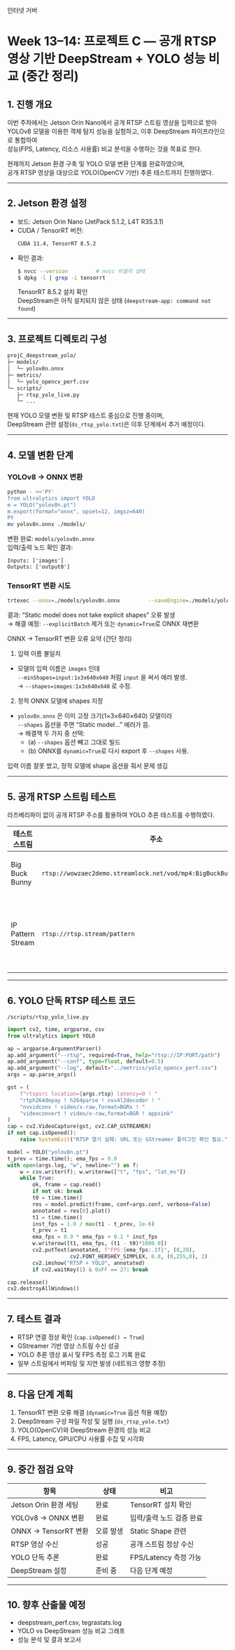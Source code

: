 인터넷 거버

# Week 13–14: 프로젝트 C — 공개 RTSP 영상 기반 DeepStream + YOLO 성능 비교 (중간 정리)

## 1. 진행 개요
이번 주차에서는 Jetson Orin Nano에서 공개 RTSP 스트림 영상을 입력으로 받아  
YOLOv8 모델을 이용한 객체 탐지 성능을 실험하고, 이후 DeepStream 파이프라인으로 통합하여  
성능(FPS, Latency, 리소스 사용률) 비교 분석을 수행하는 것을 목표로 한다.

현재까지 Jetson 환경 구축 및 YOLO 모델 변환 단계를 완료하였으며,  
공개 RTSP 영상을 대상으로 YOLO(OpenCV 기반) 추론 테스트까지 진행하였다.

---

## 2. Jetson 환경 설정
- 보드: Jetson Orin Nano (JetPack 5.1.2, L4T R35.3.1)
- CUDA / TensorRT 버전:
  ```bash
  CUDA 11.4, TensorRT 8.5.2
  ```
- 확인 결과:
  ```bash
  $ nvcc --version         # nvcc 미설치 상태
  $ dpkg -l | grep -i tensorrt
  ```
  TensorRT 8.5.2 설치 확인  
  DeepStream은 아직 설치되지 않은 상태 (`deepstream-app: command not found`)

---

## 3. 프로젝트 디렉토리 구성
```bash
projC_deepstream_yolo/
├─ models/
│  └─ yolov8n.onnx
├─ metrics/
│  └─ yolo_opencv_perf.csv
└─ scripts/
   ├─ rtsp_yolo_live.py
   └─ ...
```

현재 YOLO 모델 변환 및 RTSP 테스트 중심으로 진행 중이며,  
DeepStream 관련 설정(`ds_rtsp_yolo.txt`)은 이후 단계에서 추가 예정이다.

---

## 4. 모델 변환 단계

### YOLOv8 → ONNX 변환
```bash
python - <<'PY'
from ultralytics import YOLO
m = YOLO("yolov8n.pt")
m.export(format="onnx", opset=12, imgsz=640)
PY
mv yolov8n.onnx ./models/
```

변환 완료: `models/yolov8n.onnx`  
입력/출력 노드 확인 결과:
```
Inputs: ['images']
Outputs: ['output0']
```

### TensorRT 변환 시도
```bash
trtexec --onnx=./models/yolov8n.onnx         --saveEngine=./models/yolov8n_b1_fp16.engine         --shapes=images:1x3x640x640         --fp16 --memPoolSize=workspace:2048
```

결과: “Static model does not take explicit shapes” 오류 발생  
→ 해결 예정: `--explicitBatch` 제거 또는 `dynamic=True`로 ONNX 재변환

ONNX → TensorRT 변환 오류 요약 (간단 정리)

1. 입력 이름 불일치
- 모델의 입력 이름은 `images` 인데  
  `--minShapes=input:1x3x640x640` 처럼 `input` 을 써서 에러 발생.  
  → `--shapes=images:1x3x640x640` 로 수정.

2. 정적 ONNX 모델에 shapes 지정
- `yolov8n.onnx` 은 이미 고정 크기(1×3×640×640) 모델이라  
  `--shapes` 옵션을 주면 “Static model…” 에러가 뜸.  
  → 해결책 두 가지 중 선택:
  - (a) `--shapes` 옵션 빼고 그대로 빌드  
  - (b) ONNX를 `dynamic=True`로 다시 export 후 `--shapes` 사용.

입력 이름 잘못 썼고, 정적 모델에 shape 옵션을 줘서 문제 생김


---

## 5. 공개 RTSP 스트림 테스트
라즈베리파이 없이 공개 RTSP 주소를 활용하여 YOLO 추론 테스트를 수행하였다.

| 테스트 스트림 | 주소 | 상태 |
|----------------|------|------|
| Big Buck Bunny | `rtsp://wowzaec2demo.streamlock.net/vod/mp4:BigBuckBunny_115k.mov` | 정상 연결 |
| IP Pattern Stream | `rtsp://rtsp.stream/pattern` | 간헐적 끊김 발생 |

---

## 6. YOLO 단독 RTSP 테스트 코드
`/scripts/rtsp_yolo_live.py`
```python
import cv2, time, argparse, csv
from ultralytics import YOLO

ap = argparse.ArgumentParser()
ap.add_argument("--rtsp", required=True, help="rtsp://IP:PORT/path")
ap.add_argument("--conf", type=float, default=0.5)
ap.add_argument("--log", default="../metrics/yolo_opencv_perf.csv")
args = ap.parse_args()

gst = (
    f"rtspsrc location={args.rtsp} latency=0 ! "
    "rtph264depay ! h264parse ! nvv4l2decoder ! "
    "nvvidconv ! video/x-raw,format=BGRx ! "
    "videoconvert ! video/x-raw,format=BGR ! appsink"
)
cap = cv2.VideoCapture(gst, cv2.CAP_GSTREAMER)
if not cap.isOpened():
    raise SystemExit("RTSP 열기 실패: URL 또는 GStreamer 플러그인 확인 필요.")

model = YOLO("yolov8n.pt")
t_prev = time.time(); ema_fps = 0.0
with open(args.log, "w", newline="") as f:
    w = csv.writer(f); w.writerow(["t", "fps", "lat_ms"])
    while True:
        ok, frame = cap.read()
        if not ok: break
        t0 = time.time()
        res = model.predict(frame, conf=args.conf, verbose=False)
        annotated = res[0].plot()
        t1 = time.time()
        inst_fps = 1.0 / max(t1 - t_prev, 1e-6)
        t_prev = t1
        ema_fps = 0.9 * ema_fps + 0.1 * inst_fps
        w.writerow([t1, ema_fps, (t1 - t0)*1000.0])
        cv2.putText(annotated, f"FPS:{ema_fps:.1f}", (8,28),
                    cv2.FONT_HERSHEY_SIMPLEX, 0.8, (0,255,0), 2)
        cv2.imshow("RTSP + YOLO", annotated)
        if cv2.waitKey(1) & 0xFF == 27: break

cap.release()
cv2.destroyAllWindows()
```

---

## 7. 테스트 결과
- RTSP 연결 정상 확인 (`cap.isOpened() → True`)
- GStreamer 기반 영상 스트림 수신 성공
- YOLO 추론 영상 표시 및 FPS 측정 로그 기록 완료
- 일부 스트림에서 버퍼링 및 지연 발생 (네트워크 영향 추정)

---

## 8. 다음 단계 계획
1. TensorRT 변환 오류 해결 (`dynamic=True` 옵션 적용 예정)
2. DeepStream 구성 파일 작성 및 실행 (`ds_rtsp_yolo.txt`)
3. YOLO(OpenCV)와 DeepStream 환경의 성능 비교
4. FPS, Latency, GPU/CPU 사용률 수집 및 시각화

---

## 9. 중간 점검 요약

| 항목 | 상태 | 비고 |
|------|------|------|
| Jetson Orin 환경 세팅 | 완료 | TensorRT 설치 확인 |
| YOLOv8 → ONNX 변환 | 완료 | 입력/출력 노드 검증 완료 |
| ONNX → TensorRT 변환 | 오류 발생 | Static Shape 관련 |
| RTSP 영상 수신 | 성공 | 공개 스트림 정상 수신 |
| YOLO 단독 추론 | 완료 | FPS/Latency 측정 가능 |
| DeepStream 설정 | 준비 중 | 다음 단계 예정 |

---

## 10. 향후 산출물 예정
- deepstream_perf.csv, tegrastats.log
- YOLO vs DeepStream 성능 비교 그래프
- 성능 분석 및 결과 보고서
